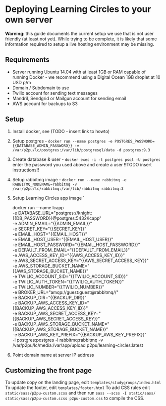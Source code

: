 # Deploying Learning Circles to your own server

**Warning**: this guide documents the current setup we use that is not user friendly (at least not yet). While trying to be complete, it is likely that some information required to setup a live hosting environment may be missing.

## Requirements

- Server running Ubuntu 14.04 with at least 1GB or RAM capable of running Docker - we recommend using a Digital Ocean 1GB droplet at 10 USD p/m
- Domain / Subdomain to use
- Twilio account for sending text messages
- Mandril, Sendgrid or Mailgun account for sending email
- AWS account for backups to S3

## Setup

1. Install docker, see (TODO - insert link to howto)
1. Setup postgres - `docker run --name postgres -e POSTGRES_PASSWORD={{DATABASE_ADMIN_PASSWORD}} -v /var/p2pu/lc/postgres:/var/lib/postgresql/data -d postgres:9.3`
 1. Create database & user - `docker exec -i -t postgres psql -U postgres` enter the password you used above and create a user !!TODO insert instructions!!
1. Setup rabbitmq image - `docker run --name rabbitmq -e RABBITMQ_NODENAME=rabbitmq -v /var/p2pu/lc/rabbitmq:/var/lib/rabbitmq rabbitmq:3`
1. Setup Learning Circles app image `

    docker run --name lcapp \
        -e DATABASE_URL="postgres://knight:{{DB_PASSWORD}}@postgres:5432/lcapp" \
        -e ADMIN_EMAIL="{{ADMIN_EMAIL}}" \
        -e SECRET_KEY="{{SECRET_KEY}}" \
        -e EMAIL_HOST="{{EMAIL_HOST}}" \
        -e EMAIL_HOST_USER="{{EMAIL_HOST_USER}}" \
        -e EMAIL_HOST_PASSWORD="{{EMAIL_HOST_PASSWORD}}" \
        -e DEFAULT_FROM_EMAIL="{{DEFAULT_FROM_EMAIL}}" \
        -e AWS_ACCESS_KEY_ID="{{AWS_ACCESS_KEY_ID}}" \
        -e AWS_SECRET_ACCESS_KEY="{{AWS_SECRET_ACCESS_KEY}}" \
        -e AWS_STORAGE_BUCKET_NAME="{{AWS_STORAGE_BUCKET_NAME}}" \
        -e TWILIO_ACCOUNT_SID="{{TWILIO_ACCOUNT_SID}}" \
        -e TWILIO_AUTH_TOKEN="{{TWILIO_AUTH_TOKEN}}" \
        -e TWILIO_NUMBER="{{TWILIO_NUMBER}}" \
        -e BROKER_URL="amqp://guest:guest@rabbitmq//" \
        -e BACKUP_DIR="{{BACKUP_DIR}}" \
        -e BACKUP_AWS_ACCESS_KEY_ID="{{BACKUP_AWS_ACCESS_KEY_ID}}" \
        -e BACKUP_AWS_SECRET_ACCESS_KEY="{{BACKUP_AWS_SECRET_ACCESS_KEY}}" \
        -e BACKUP_AWS_STORAGE_BUCKET_NAME="{{BACKUP_AWS_STORAGE_BUCKET_NAME}}" \
        -e BACKUP_AWS_KEY_PREFIX="{{BACKUP_AWS_KEY_PREFIX}}" \
        -l postgres:postgres
        -l rabbitmq:rabbitmq
        -v /var/p2pu/lc/media:/var/app/upload
        p2pu/learning-circles:latest

1. Point domain name at server IP address


## Customizing the front page

To update copy on the landing page, edit `templates/studygroups/index.html`
To update the footer, edit `templates/footer.html`
To add CSS rules edit `static/sass/p2pu-custom.scss` and then run `sass --scss -I static/sass/ static/sass/p2pu-custom.scss p2pu-custom.css` to compile the CSS.

